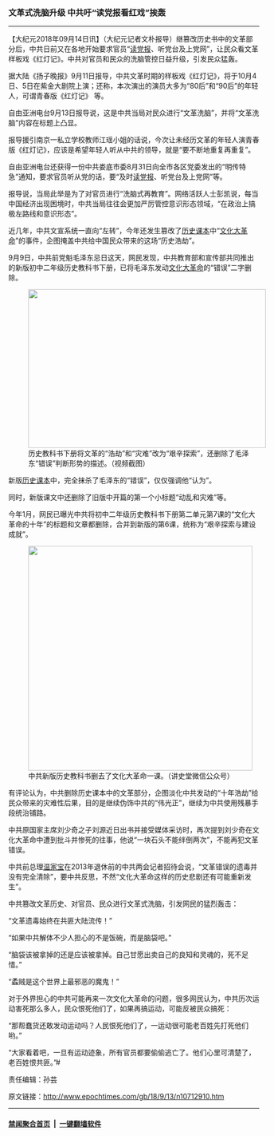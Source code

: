 ### 文革式洗脑升级 中共吁“读党报看红戏”挨轰
------------------------

<p>【大纪元2018年09月14日讯】（大纪元记者文朴报导）继篡改历史书中的文革部分后，中共日前又在各地开始要求官员“<a href="http://www.epochtimes.com/gb/tag/%E8%AF%BB%E5%85%9A%E6%8A%A5.html">读党报</a>、听党台及上党网”，让民众看文革样板戏《红灯记》。中共对官员和民众的洗脑管控日益升级，引发民众猛轰。</p>
<p>据大陆《扬子晚报》9月11日报导，中共文革时期的样板戏《红灯记》，将于10月4日、5日在紫金大剧院上演；还称，本次演出的演员大多为“80后”和“90后”的年轻人，可谓青春版《红灯记》 等。</p>
<p>自由亚洲电台9月13日报导说，这是中共当局对民众进行“文革洗脑”，并将“文革洗脑”内容在标题上凸显。</p>
<p>报导援引南京一私立学校教师江瑶小姐的话说，今次让未经历文革的年轻人演青春版《红灯记》，应该是希望年轻人听从中共的领导，就是“要不断地重复再重复”。</p>
<p>自由亚洲电台还获得一份中共娄底市委8月31日向全市各区党委发出的“明传特急”通知，要求官员听从党的话，要“及时<a href="http://www.epochtimes.com/gb/tag/%E8%AF%BB%E5%85%9A%E6%8A%A5.html">读党报</a>、听党台及上党网”等。</p>
<p>报导说，当局此举是为了对官员进行“洗脑式再教育”。网络活跃人士彭凯说，每当中国经济出现困境时，中共当局往往会更加严厉管控意识形态领域，“在政治上搞极左路线和意识形态”。</p>
<p>近几年，中共文宣系统一直向“左转”，今年还发生篡改了<a href="http://www.epochtimes.com/gb/tag/%E5%8E%86%E5%8F%B2%E8%AF%BE%E6%9C%AC.html">历史课本</a>中“<a href="http://www.epochtimes.com/gb/tag/%E6%96%87%E5%8C%96%E5%A4%A7%E9%9D%A9%E5%91%BD.html">文化大革命</a>”的事件，企图掩盖中共给中国民众带来的这场“历史浩劫”。</p>
<p>9月9日，中共前党魁毛泽东忌日这天，网民发现，中共教育部和宣传部共同推出的新版初中二年级历史教科书下册，已将毛泽东发动<a href="http://www.epochtimes.com/gb/tag/%E6%96%87%E5%8C%96%E5%A4%A7%E9%9D%A9%E5%91%BD.html">文化大革命</a>的“错误”二字删除。</p>
<figure id="attachment_10712949" style="width: 477px" class="wp-caption aligncenter"><a href="http://i.epochtimes.com/assets/uploads/2018/09/ae44ba00434cd1ef3eee9fcb74f34654.jpg"><img class=" wp-image-10712949" src="http://i.epochtimes.com/assets/uploads/2018/09/ae44ba00434cd1ef3eee9fcb74f34654-600x400.jpg" alt="" width="477" height="318" /></a><figcaption class="wp-caption-text">历史教科书下册将文革的“浩劫”和“灾难”改为“艰辛探索”，还删除了毛泽东“错误”判断形势的描述。（视频截图）</figcaption></figure>
<p>新版<a href="http://www.epochtimes.com/gb/tag/%E5%8E%86%E5%8F%B2%E8%AF%BE%E6%9C%AC.html">历史课本</a>中，完全抹杀了毛泽东的“错误”，仅仅强调他“认为”。</p>
<p>同时，新版课文中还删除了旧版中开篇的第一个小标题“动乱和灾难”等。</p>
<p>今年1月，网民已曝光中共将初中二年级历史教科书下册第二单元第7课的“文化大革命的十年”的标题和文章都删除，合并到新版的第6课，统称为“艰辛探索与建设成就”。</p>
<figure id="attachment_10712944" style="width: 450px" class="wp-caption alignnone"><a href="http://i.epochtimes.com/assets/uploads/2018/09/851b673d867fa474331ba49c858b59dd.jpg"><img class="wp-image-10712944 size-full" src="http://i.epochtimes.com/assets/uploads/2018/09/851b673d867fa474331ba49c858b59dd.jpg" alt="" width="450" height="450" /></a><figcaption class="wp-caption-text">中共新版历史教科书删去了文化大革命一课。（讲史堂微信公众号）</figcaption></figure>
<p>有评论认为，中共删除历史课本中的文革部分，企图淡化中共发动的“十年浩劫”给民众带来的灾难性后果，目的是继续伪饰中共的“伟光正”，继续为中共使用残暴手段统治铺路。</p>
<p>中共原国家主席刘少奇之子刘源近日出书并接受媒体采访时，再次提到刘少奇在文化大革命中遭到批斗并惨死的往事，他说“一块石头不能绊倒两次”，不能再犯文革错误。</p>
<p>中共前总理<a href="http://www.epochtimes.com/gb/tag/%E6%B8%A9%E5%AE%B6%E5%AE%9D.html">温家宝</a>在2013年退休前的中共两会记者招待会说，“文革错误的遗毒并没有完全清除”，要中共反思，不然“文化大革命这样的历史悲剧还有可能重新发生”。</p>
<p>中共篡改文革历史、对官员、民众进行文革式洗脑，引发网民的猛烈轰击：</p>
<p>“文革遗毒始终在共匪大陆流传！”</p>
<p>“如果中共解体不少人担心的不是饭碗，而是脑袋吧。”</p>
<p>“脑袋该被拿掉的还是应该被拿掉。自己甘愿出卖自己的良知和灵魂的，死不足惜。”</p>
<p>“蟊贼是这个世界上最邪恶的魔鬼！”</p>
<p>对于外界担心的中共可能再来一次文化大革命的问题，很多网民认为，中共历次运动害死那么多人，民众恨死他们了，如果再搞运动，可能反被民众搞死：</p>
<p>“那帮蠢货还敢发动运动吗？人民恨死他们了，一运动很可能老百姓先打死他们哟。”</p>
<p>“大家看着吧，一旦有运动迹象，所有官员都要偷偷逃亡了。他们心里可清楚了，老百姓恨共匪。”#</p>
<p>责任编辑：孙芸</p>

原文链接：http://www.epochtimes.com/gb/18/9/13/n10712910.htm


------------------------
#### [禁闻聚合首页](https://github.com/gfw-breaker/banned-news/blob/master/README.md) &nbsp;|&nbsp;  [一键翻墙软件](https://github.com/gfw-breaker/nogfw/blob/master/README.md)